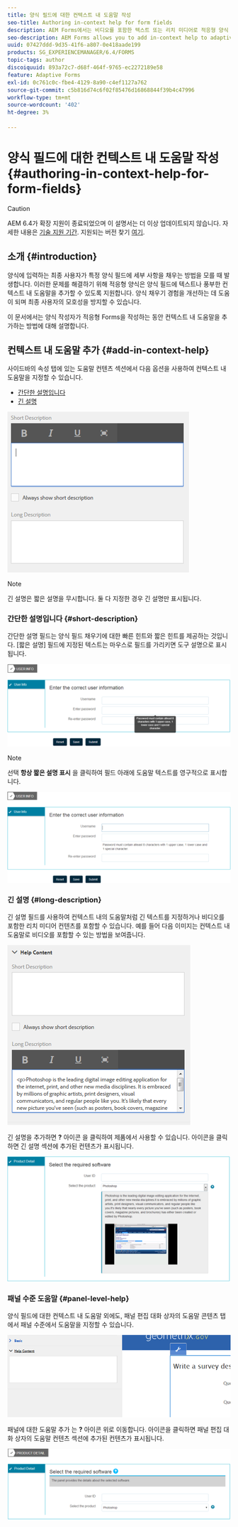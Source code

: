 ```yaml
---
title: 양식 필드에 대한 컨텍스트 내 도움말 작성
seo-title: Authoring in-context help for form fields
description: AEM Forms에서는 비디오를 포함한 텍스트 또는 리치 미디어로 적응형 양식 필드 및 패널에 컨텍스트 내 도움말을 추가할 수 있습니다.
seo-description: AEM Forms allows you to add in-context help to adaptive form fields and panels, as text or rich media, including videos.
uuid: 07427ddd-9d35-41f6-a807-0e418aade199
products: SG_EXPERIENCEMANAGER/6.4/FORMS
topic-tags: author
discoiquuid: 893a72c7-d68f-464f-9765-ec2272189e58
feature: Adaptive Forms
exl-id: 0c761c0c-fbe4-4129-8a90-c4ef1127a762
source-git-commit: c5b816d74c6f02f85476d16868844f39b4c47996
workflow-type: tm+mt
source-wordcount: '402'
ht-degree: 3%

---
```


# 양식 필드에 대한 컨텍스트 내 도움말 작성 {#authoring-in-context-help-for-form-fields}

>[!CAUTION]
>
>AEM 6.4가 확장 지원이 종료되었으며 이 설명서는 더 이상 업데이트되지 않습니다. 자세한 내용은 [기술 지원 기간](https://helpx.adobe.com/kr/support/programs/eol-matrix.html). 지원되는 버전 찾기 [여기](https://experienceleague.adobe.com/docs/).

## 소개 {#introduction}

양식에 입력하는 최종 사용자가 특정 양식 필드에 세부 사항을 채우는 방법을 모를 때 발생합니다. 이러한 문제를 해결하기 위해 적응형 양식은 양식 필드에 텍스트나 풍부한 컨텍스트 내 도움말을 추가할 수 있도록 지원합니다. 양식 채우기 경험을 개선하는 데 도움이 되며 최종 사용자의 모호성을 방지할 수 있습니다.

이 문서에서는 양식 작성자가 적응형 Forms을 작성하는 동안 컨텍스트 내 도움말을 추가하는 방법에 대해 설명합니다.

## 컨텍스트 내 도움말 추가 {#add-in-context-help}

사이드바의 속성 탭에 있는 도움말 컨텐츠 섹션에서 다음 옵션을 사용하여 컨텍스트 내 도움말을 지정할 수 있습니다.

* [간단한 설명입니다](/help/forms/using/authoring-in-field-help.md#p-short-description-p)
* [긴 설명](/help/forms/using/authoring-in-field-help.md#p-long-description-p)

![양식 필드에 대한 컨텍스트 내 도움말](assets/descriptions.png)

>[!NOTE]
>
>긴 설명은 짧은 설명을 무시합니다. 둘 다 지정한 경우 긴 설명만 표시됩니다.

### 간단한 설명입니다 {#short-description}

간단한 설명 필드는 양식 필드 채우기에 대한 빠른 힌트와 짧은 힌트를 제공하는 것입니다. [짧은 설명] 필드에 지정된 텍스트는 마우스로 필드를 가리키면 도구 설명으로 표시됩니다.

![양식 필드에 대한 컨텍스트 내 도움말 추가에 대한 간단한 설명](assets/tooltip.png)

>[!NOTE]
>
>선택 **항상 짧은 설명 표시** 을 클릭하여 필드 아래에 도움말 텍스트를 영구적으로 표시합니다.

![필드 아래에 영구적인 간단한 컨텍스트 내 도움말](assets/short1.png)

### 긴 설명 {#long-description}

긴 설명 필드를 사용하여 컨텍스트 내의 도움말처럼 긴 텍스트를 지정하거나 비디오를 포함한 리치 미디어 컨텐츠를 포함할 수 있습니다. 예를 들어 다음 이미지는 컨텍스트 내 도움말로 비디오를 포함할 수 있는 방법을 보여줍니다.

![양식 필드에 대한 컨텍스트 내 도움말로 리치 미디어 추가](assets/long-descriptions.png)

긴 설명을 추가하면 **?** 아이콘 을 클릭하여 제품에서 사용할 수 있습니다. 아이콘을 클릭하면 긴 설명 섹션에 추가된 컨텐츠가 표시됩니다.

![리치 미디어 in-context 도움말 예](assets/photoshop.png)

### 패널 수준 도움말 {#panel-level-help}

양식 필드에 대한 컨텍스트 내 도움말 외에도, 패널 편집 대화 상자의 도움말 콘텐츠 탭에서 패널 수준에서 도움말을 지정할 수 있습니다.

![양식 패널에 대한 컨텍스트 내 도움말 추가](assets/panel-level-help.png)

패널에 대한 도움말 추가 는 **?** 아이콘 위로 이동합니다. 아이콘을 클릭하면 패널 편집 대화 상자의 도움말 컨텐츠 섹션에 추가된 컨텐츠가 표시됩니다.

![양식 패널 수준의 컨텍스트 내 도움말 예](assets/photoshop-1.png)
